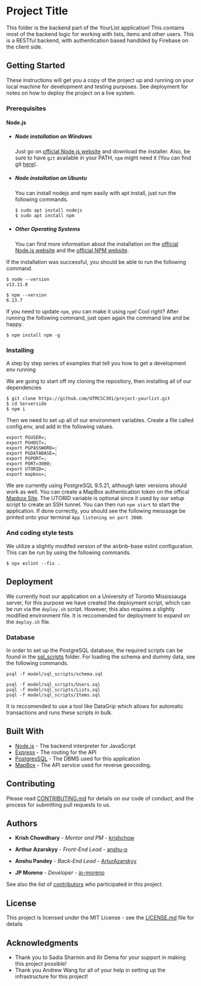 # Project Title

This folder is the backend part of the YourList application! This contains most of the backend logic for working with lists, items and other users. This is a RESTful backend, with authentication based handlded by Firebase on the client side.  

## Getting Started

These instructions will get you a copy of the project up and running on your local machine for development and testing purposes. See deployment for notes on how to deploy the project on a live system.

### Prerequisites

#### Node.js

- ##### Node installation on Windows

  Just go on [official Node.js website](https://nodejs.org/) and download the installer.
Also, be sure to have `git` available in your PATH, `npm` might need it (You can find git [here](https://git-scm.com/)).

- ##### Node installation on Ubuntu

  You can install nodejs and npm easily with apt install, just run the following commands.

      $ sudo apt install nodejs
      $ sudo apt install npm

- ##### Other Operating Systems
  You can find more information about the installation on the [official Node.js website](https://nodejs.org/) and the [official NPM website](https://npmjs.org/).

If the installation was successful, you should be able to run the following command.
```
$ node --version
v13.11.0

$ npm --version
6.13.7
```
If you need to update `npm`, you can make it using `npm`! Cool right? After running the following command, just open again the command line and be happy.
```
$ npm install npm -g
```

### Installing

A step by step series of examples that tell you how to get a development env running

We are going to start off my cloning the repository, then installing all of our dependencies
```
$ git clone https://github.com/UTMCSC301/project-yourlist.git
$ cd Serverside
$ npm i
```
Then we need to set up all of our environment variables. Create a file called config.env, and add in the following values.

```
export PGUSER=;
export PGHOST=;
export PGPASSWORD=;
export PGDATABASE=;
export PGPORT=;
export PORT=3000;
export UTORID=;
export mapbox=;
```

We are currently using PostgreSQL 9.5.21, although later versions should work as well. You can create a MapBox authentication token on the offical [Mapbox Site](https://account.mapbox.com/). The UTORID variable is optional since it used by our setup script to create an SSH tunnel. You can then run `npm start` to start the application. If done correctly, you should see the following messsage be printed onto your terminal `App listening on port 3000`.

### And coding style tests

We utilize a slightly modifed version of the airbnb-base eslint configuration. This can be run by using the following commands. 

```
$ npx eslint --fix .
```

## Deployment

We currently host our application on a University of Toronto Mississauga server, for this purpose we have created the deployment script, which can be run via the `deploy.sh` script. However, this also requires a slightly modified environment file. It is reccomended for deployment to expand on the `deploy.sh` file. 

### Database

In order to set up the PostgreSQL database, the required scripts can be found in the [sql_scripts](model/sql_scripts/) folder. For loading the schema and dummy data, see the following commands. 

```
psql -f model/sql_scripts/schema.sql

psql -f model/sql_scripts/Users.sql
psql -f model/sql_scripts/Lists.sql
psql -f model/sql_scripts/Items.sql
```

It is reccomended to use a tool like DataGrip which allows for automatic transactions and runs these scripts in bulk. 

## Built With

* [Node.js](https://nodejs.org/en/) - The backend interpreter for JavaScript
* [Express](https://expressjs.com/) - The routing for the API
* [PostgresSQL](https://www.postgresql.org/) - The DBMS used for this application
* [MapBox](https://www.mapbox.com/) - The API service used for reverse geocoding.

## Contributing

Please read [CONTRIBUTING.md](CONTRIBUTING.md) for details on our code of conduct, and the process for submitting pull requests to us.

## Authors

* **Krish Chowdhary** - *Mentor and PM* - [krishchow](https://github.com/krishchow)

* **Arthur Azarskyy** - *Front-End Lead* - [anshu-p](https://github.com/anshu-p)

* **Anshu Pandey** - *Back-End Lead* - [ArturAzarskyy](https://github.com/ArturAzarskyy)

* **JP Moreno** - *Developer* - [jp-moreno](https://github.com/jp-moreno)

See also the list of [contributors](https://github.com/your/project/contributors) who participated in this project.

## License

This project is licensed under the MIT License - see the [LICENSE.md](LICENSE.md) file for details

## Acknowledgments

* Thank you to Sadia Sharmin and Ilir Dema for your support in making this project possible!
* Thank you Andrew Wang for all of your help in setting up the infrastructure for this project!
